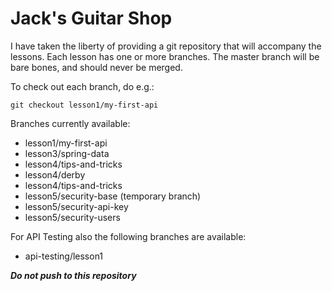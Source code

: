 # Jack's Guitar Shop

I have taken the liberty of providing a git repository that will accompany the lessons.
Each lesson has one or more branches. The master branch will be bare bones, and should never be merged.

To check out each branch, do e.g.:

```git checkout lesson1/my-first-api```

Branches currently available:

* lesson1/my-first-api
* lesson3/spring-data
* lesson4/tips-and-tricks
* lesson4/derby
* lesson4/tips-and-tricks
* lesson5/security-base (temporary branch)
* lesson5/security-api-key
* lesson5/security-users

For API Testing also the following branches are available:

* api-testing/lesson1

***Do not push to this repository***